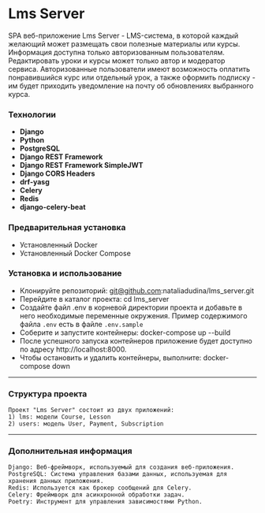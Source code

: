 # Lms Server

SPA веб-приложение Lms Server - LMS-система, в которой каждый желающий может размещать свои полезные материалы или курсы.
Информация доступна только авторизованным пользователям. Редактировать уроки и курсы может только автор и модератор сервиса.
Авторизованные пользователи имеют возможность оплатить понравившийся курс или отдельный урок, а также оформить подписку - 
им будет приходить уведомление на почту об обновлениях выбранного курса.

### Технологии

- **Django**
- **Python**
- **PostgreSQL**
- **Django REST Framework**
- **Django REST Framework SimpleJWT**
- **Django CORS Headers**
- **drf-yasg**
- **Celery**
- **Redis**
- **django-celery-beat**


###  Предварительная установка

+ Установленный Docker
+ Установленный Docker Compose


###  Установка и использование

+ Клонируйте репозиторий: git@github.com:nataliadudina/lms_server.git
+ Перейдите в каталог проекта: cd lms_server
+ Создайте файл .env в корневой директории проекта и добавьте в него необходимые переменные окружения. Пример содержимого файла `.env` есть в файле `.env.sample`
+ Соберите и запустите контейнеры: docker-compose up --build
+ После успешного запуска контейнеров приложение будет доступно по адресу http://localhost:8000.
+ Чтобы остановить и удалить контейнеры, выполните: docker-compose down

---

### Структура проекта

    Проект "Lms Server" состоит из двух приложений:
    1) lms: модели Course, Lesson
    2) users: модель User, Payment, Subscription
---

### Дополнительная информация

    Django: Веб-фреймворк, используемый для создания веб-приложения.
    PostgreSQL: Система управления базами данных, используемая для хранения данных приложения.
    Redis: Используется как брокер сообщений для Celery.
    Celery: Фреймворк для асинхронной обработки задач.
    Poetry: Инструмент для управления зависимостями Python.
